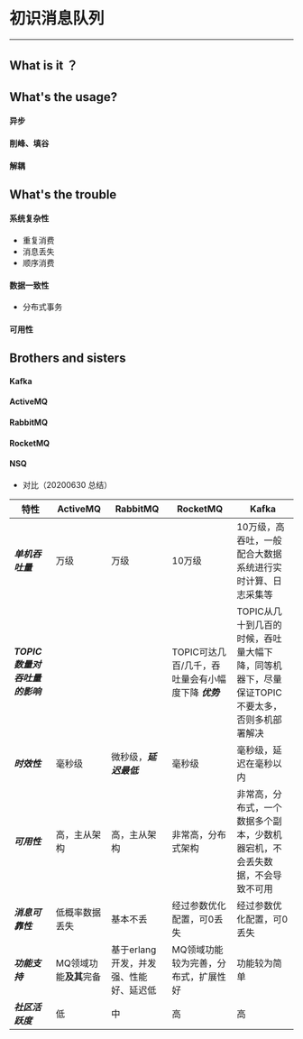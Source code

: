 # 初识消息队列

----

## What is it ？


## What's the usage?

#### 异步

#### 削峰、填谷

#### 解耦

## What's the trouble

#### 系统复杂性

- 重复消费
- 消息丢失
- 顺序消费

#### 数据一致性

- 分布式事务

#### 可用性



## Brothers and sisters

#### Kafka
#### ActiveMQ
#### RabbitMQ
#### RocketMQ
#### NSQ

- 对比（20200630 总结）

| 特性 | ActiveMQ | RabbitMQ | RocketMQ | Kafka |
| ---- | ---- | ---- | ---- | ---- |
| ***单机吞吐量*** | 万级 | 万级 | 10万级 | 10万级，高吞吐，一般配合大数据系统进行实时计算、日志采集等 |
| ***TOPIC数量对吞吐量的影响*** |  |  | TOPIC可达几百/几千，吞吐量会有小幅度下降 ***优势*** | TOPIC从几十到几百的时候，吞吐量大幅下降，同等机器下，尽量保证TOPIC不要太多，否则多机部署解决 |
| ***时效性*** | 毫秒级 | 微秒级，***延迟最低*** | 毫秒级 | 毫秒级，延迟在毫秒以内 |
| ***可用性*** | 高，主从架构 | 高，主从架构 | 非常高，分布式架构 | 非常高，分布式，一个数据多个副本，少数机器宕机，不会丢失数据，不会导致不可用 |
| ***消息可靠性*** | 低概率数据丢失 | 基本不丢 | 经过参数优化配置，可0丢失 | 经过参数优化配置，可0丢失 |
| ***功能支持*** | MQ领域功能**及其**完备 | 基于erlang开发，并发强、性能好、延迟低 | MQ领域功能较为完善，分布式，扩展性好 | 功能较为简单 |
| ***社区活跃度*** | 低 | 中 | 高 | 高 |
